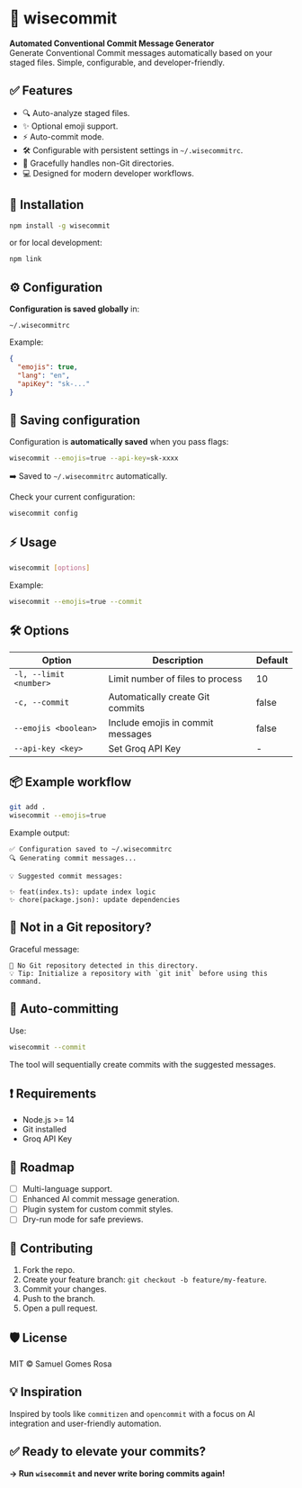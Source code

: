 # 🧠 wisecommit

**Automated Conventional Commit Message Generator**  
Generate Conventional Commit messages automatically based on your staged files. Simple, configurable, and developer-friendly.

## ✅ Features

- 🔍 Auto-analyze staged files.
- ✨ Optional emoji support.
- ⚡ Auto-commit mode.
- 🛠 Configurable with persistent settings in `~/.wisecommitrc`.
- 🚫 Gracefully handles non-Git directories.
- 💻 Designed for modern developer workflows.

## 🚀 Installation

```bash
npm install -g wisecommit
```

or for local development:

```bash
npm link
```

## ⚙️ Configuration

**Configuration is saved globally** in:

```
~/.wisecommitrc
```

Example:

```json
{
  "emojis": true,
  "lang": "en",
  "apiKey": "sk-..."
}
```

## 💾 Saving configuration

Configuration is **automatically saved** when you pass flags:

```bash
wisecommit --emojis=true --api-key=sk-xxxx
```

➡️ Saved to `~/.wisecommitrc` automatically.

Check your current configuration:

```bash
wisecommit config
```

## ⚡ Usage

```bash
wisecommit [options]
```

Example:

```bash
wisecommit --emojis=true --commit
```

## 🛠 Options

| Option                 | Description                       | Default |
| ---------------------- | --------------------------------- | ------- |
| `-l, --limit <number>` | Limit number of files to process  | 10      |
| `-c, --commit`         | Automatically create Git commits  | false   |
| `--emojis <boolean>`   | Include emojis in commit messages | false   |
| `--api-key <key>`      | Set Groq API Key                  | -       |

## 📦 Example workflow

```bash
git add .
wisecommit --emojis=true
```

Example output:

```
✅ Configuration saved to ~/.wisecommitrc
🔍 Generating commit messages...

💡 Suggested commit messages:

✨ feat(index.ts): update index logic
✨ chore(package.json): update dependencies
```

## 🚫 Not in a Git repository?

Graceful message:

```
🚫 No Git repository detected in this directory.
💡 Tip: Initialize a repository with `git init` before using this command.
```

## 📝 Auto-committing

Use:

```bash
wisecommit --commit
```

The tool will sequentially create commits with the suggested messages.

## ❗ Requirements

- Node.js >= 14
- Git installed
- Groq API Key

## 🚧 Roadmap

- [ ] Multi-language support.
- [ ] Enhanced AI commit message generation.
- [ ] Plugin system for custom commit styles.
- [ ] Dry-run mode for safe previews.

## 🤝 Contributing

1. Fork the repo.
2. Create your feature branch: `git checkout -b feature/my-feature`.
3. Commit your changes.
4. Push to the branch.
5. Open a pull request.

## 🛡️ License

MIT © Samuel Gomes Rosa

## 💡 Inspiration

Inspired by tools like `commitizen` and `opencommit` with a focus on AI integration and user-friendly automation.

## ✅ Ready to elevate your commits?

**→ Run `wisecommit` and never write boring commits again!**

